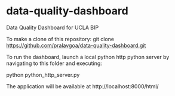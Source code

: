 # data-quality-dashboard
Data Quality Dashboard for UCLA BIP

To make a clone of this repository: git clone https://github.com/pralavgoa/data-quality-dashboard.git

To run the dashboard, launch a local python http python server by navigating to this folder and executing:

python python_http_server.py

The application will be available at http://localhost:8000/html/
